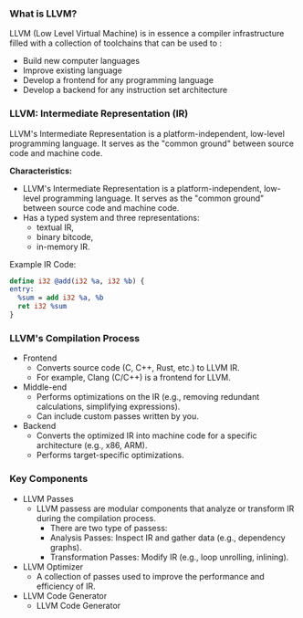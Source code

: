 ### What is LLVM?
LLVM (Low Level Virtual Machine) is in essence a compiler infrastructure filled with a collection of toolchains that can be used to :
- Build new computer languages
- Improve existing language
- Develop a frontend for any programming language
- Develop a backend for any instruction set architecture

### LLVM: Intermediate Representation (IR)
LLVM's Intermediate Representation is a platform-independent, low-level programming language. It serves as the "common ground" between source code and machine code.

**Characteristics:**
- LLVM's Intermediate Representation is a platform-independent, low-level programming language. It serves as the "common ground" between source code and machine code.
- Has a typed system and three representations: 
	- textual IR, 
	- binary bitcode, 
	- in-memory IR.

Example IR Code:
```llvm
define i32 @add(i32 %a, i32 %b) {
entry:
  %sum = add i32 %a, %b
  ret i32 %sum
}
```

### LLVM's Compilation Process
- Frontend
	- Converts source code (C, C++, Rust, etc.) to LLVM IR.
	- For example, Clang (C/C++) is a frontend for LLVM.
- Middle-end
	- Performs optimizations on the IR (e.g., removing redundant calculations, simplifying expressions).
	- Can include custom passes written by you.
- Backend
	- Converts the optimized IR into machine code for a specific architecture (e.g., x86, ARM).
	- Performs target-specific optimizations.

### Key Components
- LLVM Passes
	- LLVM passess are modular components that analyze or transform IR during the compilation process.
		- There are two type of passess:
		- Analysis Passes: Inspect IR and gather data (e.g., dependency graphs).
		- Transformation Passes: Modify IR (e.g., loop unrolling, inlining).
- LLVM Optimizer
	- A collection of passes used to improve the performance and efficiency of IR.
- LLVM Code Generator
	- LLVM Code Generator


